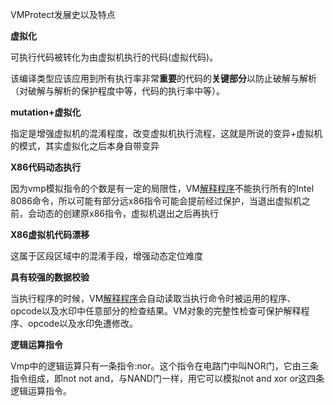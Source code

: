 VMProtect发展史以及特点

**虚拟化**

可执行代码被转化为由虚拟机执行的代码(虚拟代码)。

该编译类型应该应用到所有执行率非常**重要**的代码的**关键部分**以防止破解与解析（对破解与解析的保护程度中等，代码的执行率中等）。

**mutation+虚拟化**

指定是增强虚拟机的混淆程度，改变虚拟机执行流程，这就是所说的变异+虚拟机的模式，其实虚拟化之后本身自带变异

**X86代码动态执行**

因为vmp模拟指令的个数是有一定的局限性，VM[解释程序](https://baike.baidu.com/item/%E8%A7%A3%E9%87%8A%E7%A8%8B%E5%BA%8F/861575)不能执行所有的Intel
8086命令，所以可能有部分远x86指令可能会提前经过保护，当退出虚拟机之前，会动态的创建原x86指令，虚拟机退出之后再执行

**X86虚拟机代码漂移**

这属于区段区域中的混淆手段，增强动态定位难度

**具有较强的数据校验**

当执行程序的时候，VM[解释程序](https://baike.baidu.com/item/%E8%A7%A3%E9%87%8A%E7%A8%8B%E5%BA%8F/861575)会自动读取当执行命令时被运用的程序、opcode以及水印中任意部分的检查结果。VM对象的完整性检查可保护解释程序、opcode以及水印免遭修改。

**逻辑运算指令**

Vmp中的逻辑运算只有一条指令:nor。这个指令在电路门中叫NOR门，它由三条指令组成，即not
not and，与NAND门一样，用它可以模拟not and xor or这四条逻辑运算指令。
